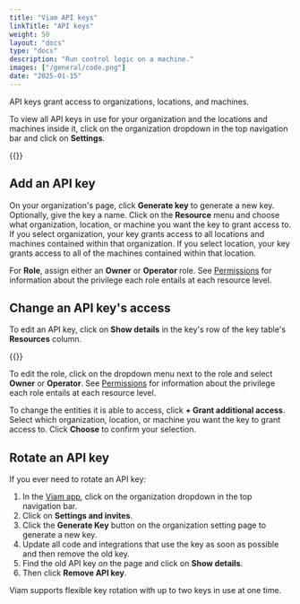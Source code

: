 ```yaml
---
title: "Viam API keys"
linkTitle: "API keys"
weight: 50
layout: "docs"
type: "docs"
description: "Run control logic on a machine."
images: ["/general/code.png"]
date: "2025-01-15"
---
```


API keys grant access to organizations, locations, and machines.

To view all API keys in use for your organization and the locations and machines inside it, click on the organization dropdown in the top navigation bar and click on **Settings**.

{{<imgproc src="/fleet/api-keys.png" resize="700x" declaredimensions=true alt="API Keys table" class="shadow" >}}

## Add an API key

On your organization's page, click **Generate key** to generate a new key.
Optionally, give the key a name.
Click on the **Resource** menu and choose what organization, location, or machine you want the key to grant access to.
If you select organization, your key grants access to all locations and machines contained within that organization.
If you select location, your key grants access to all of the machines contained within that location.

For **Role**, assign either an **Owner** or **Operator** role.
See [Permissions](/manage/manage/rbac/) for information about the privilege each role entails at each resource level.

## Change an API key's access

To edit an API key, click on **Show details** in the key's row of the key table's **Resources** column.

{{<imgproc src="/fleet/additional-details.png" resize="700x" declaredimensions=true alt="Additional details for a key" class="shadow" >}}

To edit the role, click on the dropdown menu next to the role and select **Owner** or **Operator**.
See [Permissions](/manage/manage/rbac/) for information about the privilege each role entails at each resource level.

To change the entities it is able to access, click **+ Grant additional access**.
Select which organization, location, or machine you want the key to grant access to.
Click **Choose** to confirm your selection.

## Rotate an API key

If you ever need to rotate an API key:

1. In the [Viam app](https://app.viam.com/), click on the organization dropdown in the top navigation bar.
1. Click on **Settings and invites**.
1. Click the **Generate Key** button on the organization setting page to generate a new key.
1. Update all code and integrations that use the key as soon as possible and then remove the old key.
1. Find the old API key on the page and click on **Show details**.
1. Then click **Remove API key**.

Viam supports flexible key rotation with up to two keys in use at one time.
